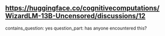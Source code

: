 ## https://huggingface.co/cognitivecomputations/WizardLM-13B-Uncensored/discussions/12

contains_question: yes
question_part: has anyone encountered this?